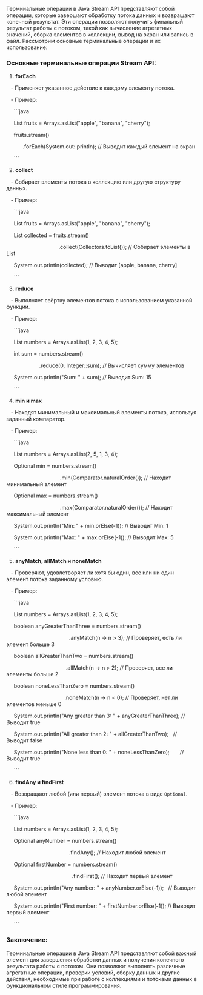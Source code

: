 Терминальные операции в Java Stream API представляют собой операции, которые завершают обработку потока данных и возвращают конечный результат. Эти операции позволяют получить финальный результат работы с потоком, такой как вычисление агрегатных значений, сборка элементов в коллекции, вывод на экран или запись в файл. Рассмотрим основные терминальные операции и их использование:

### Основные терминальные операции Stream API:

1. **forEach**

   - Применяет указанное действие к каждому элементу потока.

   - Пример:

     ```java

     List<String> fruits = Arrays.asList("apple", "banana", "cherry");

     fruits.stream()

           .forEach(System.out::println); // Выводит каждый элемент на экран

     ```

2. **collect**

   - Собирает элементы потока в коллекцию или другую структуру данных.

   - Пример:

     ```java

     List<String> fruits = Arrays.asList("apple", "banana", "cherry");

     List<String> collected = fruits.stream()

                                   .collect(Collectors.toList()); // Собирает элементы в List

     System.out.println(collected); // Выводит [apple, banana, cherry]

     ```

3. **reduce**

   - Выполняет свёртку элементов потока с использованием указанной функции.

   - Пример:

     ```java

     List<Integer> numbers = Arrays.asList(1, 2, 3, 4, 5);

     int sum = numbers.stream()

                      .reduce(0, Integer::sum); // Вычисляет сумму элементов

     System.out.println("Sum: " + sum); // Выводит Sum: 15

     ```

4. **min и max**

   - Находят минимальный и максимальный элементы потока, используя заданный компаратор.

   - Пример:

     ```java

     List<Integer> numbers = Arrays.asList(2, 5, 1, 3, 4);

     Optional<Integer> min = numbers.stream()

                                    .min(Comparator.naturalOrder()); // Находит минимальный элемент

     Optional<Integer> max = numbers.stream()

                                    .max(Comparator.naturalOrder()); // Находит максимальный элемент

     System.out.println("Min: " + min.orElse(-1)); // Выводит Min: 1

     System.out.println("Max: " + max.orElse(-1)); // Выводит Max: 5

     ```

5. **anyMatch, allMatch и noneMatch**

   - Проверяют, удовлетворяет ли хотя бы один, все или ни один элемент потока заданному условию.

   - Пример:

     ```java

     List<Integer> numbers = Arrays.asList(1, 2, 3, 4, 5);

     boolean anyGreaterThanThree = numbers.stream()

                                          .anyMatch(n -> n > 3); // Проверяет, есть ли элемент больше 3

     boolean allGreaterThanTwo = numbers.stream()

                                        .allMatch(n -> n > 2); // Проверяет, все ли элементы больше 2

     boolean noneLessThanZero = numbers.stream()

                                       .noneMatch(n -> n < 0); // Проверяет, нет ли элементов меньше 0

     System.out.println("Any greater than 3: " + anyGreaterThanThree); // Выводит true

     System.out.println("All greater than 2: " + allGreaterThanTwo);   // Выводит false

     System.out.println("None less than 0: " + noneLessThanZero);       // Выводит true

     ```

6. **findAny и findFirst**

   - Возвращают любой (или первый) элемент потока в виде `Optional`.

   - Пример:

     ```java

     List<Integer> numbers = Arrays.asList(1, 2, 3, 4, 5);

     Optional<Integer> anyNumber = numbers.stream()

                                          .findAny(); // Находит любой элемент

     Optional<Integer> firstNumber = numbers.stream()

                                            .findFirst(); // Находит первый элемент

     System.out.println("Any number: " + anyNumber.orElse(-1));   // Выводит любой элемент

     System.out.println("First number: " + firstNumber.orElse(-1)); // Выводит первый элемент

     ```

### Заключение:

Терминальные операции в Java Stream API представляют собой важный элемент для завершения обработки данных и получения конечного результата работы с потоком. Они позволяют выполнять различные агрегатные операции, проверки условий, сборку данных и другие действия, необходимые при работе с коллекциями и потоками данных в функциональном стиле программирования.